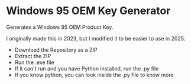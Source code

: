 # Windows 95 OEM Key Generator
Generates a Windows 95 OEM Product Key.

I originally made this in 2023, but I modified it to be easier to use in 2025.

- Download the Repository as a ZIP
- Extract the ZIP
- Run the .exe file
- If it can't run and you have Python installed, run the .py file
- If you know python, you can look inside the .py file to know more
